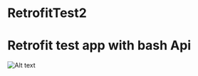 # RetrofitTest2
# Retrofit test app with bash Api #

![Alt text](http://www.picshare.ru/uploads/191027/vC8lcv6o5T.jpg "Optional title")
